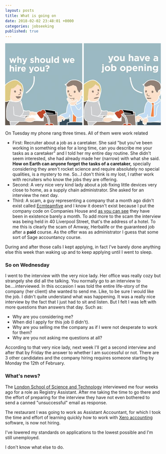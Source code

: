 ```yaml
---
layout: posts
title: What is going on
date: 2018-02-02 23:48:01 +0000
categories: jobseeking
published: true
---
```

![](/uploads/2018/02/04/funny-job-interview-comics-nathan-w-pyle-fb__700-png.jpg)

On Tuesday my phone rang three times. All of them were work related

* First: Recruiter about a job as a caretaker. She said "but you've been working in something else for a long time, can you describe me your tasks as a caretaker" and I told her my entire day routine. She didn't seem interested, she had already made her (narrow) with what she said. **How on Earth can anyone forget the tasks of a caretaker,** specially considering they aren't rocket science and require absolutely no special qualities, is a mystery to me. So...I don't think is my lost, I rather work with recruiters who know the jobs they are offering.
* Second: A very nice very kind lady about a job fixing little devices very close to home, as a supply chain administrator. She asked for an interview the next day.
* Third: A scam, a guy representing a company that a month ago didn't exist called [Ecmteamfive](https://ecmteamfive.info) and I know it doesn't exist because I put the company code on Companies House and [as you can see](https://beta.companieshouse.gov.uk/company/11106080/filing-history) they have been in existence barely a month. To add more to the scam the interview was being held in 40 Liverpool Street, that's the address of a hotel. To me this is clearly the scam of Amway, Herbalife or the guaranteed job after a **paid** course. As the offer was as administrator I guess that some sort of Sage accountancy course.

During and after those calls I kept applying, in fact I've barely done anything else this week than waking up and to keep applying until I went to sleep.

### So on Wednesday

I went to the interview with the very nice lady. Her office was really cozy but strangely she did all the talking. You normally go to an interview to be....interviewed. In this occasion I was told the entire life-story of the company (her client) she wanted to send me. Like, to be sure I would like the job. I didn't quite understand what was happening. It was a really nice interview by the fact that I just had to sit and listen. But I felt I was left with more questions than answers that day. Such as:

* Why are you considering me?
* When did I apply for this job (I didn't).
* Why are you selling me the company as if I were not desperate to work for them?
* Why are you not asking me questions at all?

According to that very nice lady, next week I'll get a second interview and after that by Friday the answer to whether I am successful or not. There are 3 other candidates and the company hiring requires someone starting by Monday the 12th of February.

### What's news?

The [London School of Science and Technology](http://www.lsst.ac/) interviewed me four weeks ago for a role as Registry Assistant. After me taking the time to go there and the effort of preparing for the interview they have not even bothered to send a canned "unsuccessful" email as response.

The restaurant I was going to work as Assistant Accountant, for which I took the time and effort of learning quickly how to work with [Xero accounting](https://www.xero.com/uk/try/accounting-software/?gclid=CjwKCAiAtdDTBRArEiwAPT4y-1jp4KnDyfkp7vXTa44dCaXSxui3TsrzcP_dg-MarfvkWFD0YaQPExoCflYQAvD_BwE&gclsrc=aw.ds&dclid=CIDAmoO6iNkCFdA8Gwod15kJOA) software, is now not hiring.

I've lowered my standards on applications to the lowest possible and I'm still unemployed.

I don't know what else to do.